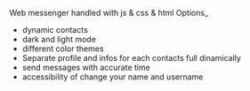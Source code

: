 Web messenger handled with js & css & html
Options_
- dynamic contacts
- dark and light mode
- different color themes
- Separate profile and infos for each contacts full dinamically
- send messages with accurate time
- accessibility of change your name and username 
